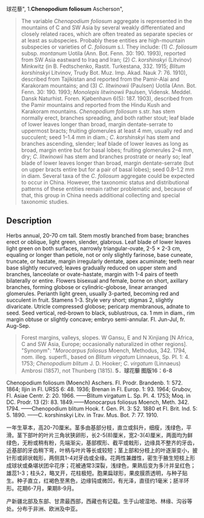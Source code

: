 球花藜",
1.**Chenopodium foliosum** Ascherson",

> The variable *Chenopodium* *foliosum* aggregate is represented in the mountains of C and SW Asia by several weakly differentiated and closely related races, which are often treated as separate species or at least as subspecies. Probably these entities are high-mountain subspecies or varieties of *C*. *foliosum* s.l. They include: (1) *C*. *foliosum* subsp. *montanum* Uotila (Ann. Bot. Fenn. 30: 190. 1993), reported from SW Asia eastward to Iraq and Iran; (2) *C*. *korshinskyi* (Litvinov) Minkwitz (in B. Fedtschenko, Rastit. Turkestana, 332. 1915; *Blitum* *korshinskyi* Litvinov, Trudy Bot. Muz. Imp. Akad. Nauk 7: 76. 1910), described from Tajikistan and reported from the Pamir-Alai and Karakoram mountains; and (3) *C*. *litwinowii* (Paulsen) Uotila (Ann. Bot. Fenn. 30: 190. 1993; *Monolepis* *litwinowii* Paulsen, Vidensk. Meddel. Dansk Naturhist. Foren. Kjøbenhavn 6(5): 187. 1903), described from the Pamir mountains and reported from the Hindu Kush and Karakoram mountains. *Chenopodium* *foliosum* s.str. has stem normally erect, branches spreading, and both rather stout; leaf blade of lower leaves longer than broad, margin dentate-serrate to uppermost bracts; fruiting glomerules at least 4 mm, usually red and succulent; seed 1–1.4 mm in diam.; *C*. *korshinskyi* has stem and branches ascending, slender; leaf blade of lower leaves as long as broad, margin entire but for basal lobes; fruiting glomerules 2–4 mm, dry; *C*. *litwinowii* has stem and branches prostrate or nearly so; leaf blade of lower leaves longer than broad, margin dentate-serrate (but on upper bracts entire but for a pair of basal lobes); seed 0.8–1.2 mm in diam. Several taxa of the *C*. *foliosum* aggregate could be expected to occur in China. However, the taxonomic status and distributional patterns of these entities remain rather problematic and, because of that, this group in China needs additional collecting and special taxonomic studies.

## Description
Herbs annual, 20-70 cm tall. Stem mostly branched from base; branches erect or oblique, light green, slender, glabrous. Leaf blade of lower leaves light green on both surfaces, narrowly triangular-ovate, 2-5 × 2-3 cm, equaling or longer than petiole, not or only slightly farinose, base cuneate, truncate, or hastate, margin irregularly dentate, apex acuminate; teeth near base slightly recurved; leaves gradually reduced on upper stem and branches, lanceolate or ovate-hastate, margin with 1-4 pairs of teeth bilaterally or entire. Flowers bisexual and female, borne on short, axillary branches, forming globose or cylindric-globose, linear arranged glomerules. Perianth light green, usually 3-parted, becoming red and succulent in fruit. Stamens 1-3. Style very short; stigmas 2, slightly divaricate. Utricle compressed globose; pericarp membranous, adnate to seed. Seed vertical, red-brown to black, sublustrous, ca. 1 mm in diam., rim margin obtuse or slightly concave; embryo semi-annular. Fl. Jun-Jul, fr. Aug-Sep.

> Forest margins, valleys, slopes. W Gansu, E and N Xinjiang [N Africa, C and SW Asia, Europe; occasionally naturalized in other regions].
  "Synonym": "*Morocarpus* *foliosus* Moench, Methodus, 342. 1794, nom. illeg. superfl., based on *Blitum* *virgatum* Linnaeus, Sp. Pl. 1: 4. 1753; *Chenopodium* *blitum* J. D. Hooker; *C*. *virgatum* (Linnaeus) Ambrosi (1857), not Thunberg (1815).
**5．球花藜 图版16：6-8**

Chenopodium foliosum (Moench) Aschers. Fl. Prodr. Brandenb. 1: 572. 1864; Iljin in Fl. URSS 6: 48. 1936; Brenan in Fl. Europ. 1: 93. 1964; Grubov, Fl. Asiae Centr. 2: 20. 1966. ——Blitum virgatum L. Sp. Pl. 4. 1753; Moq. in DC. Prodr. 13 (2): 83. 1849.——Monocarpus foliosus Moench, Meth. 342. 1794. ——Chenopodium blitum Hook. f. Gen. Pl. 3: 52. 1880 et Fl. Brit. Ind. 5: 5. 1890. ——C. korshinskyi Litv. in Trav. Mus. Bot. 7: 77. 1910.

一年生草本，高20-70厘米。茎多由基部分枝，直立或斜升，细瘦，浅绿色，平滑。茎下部叶的叶片三角状狭卵形，长2-5(8)厘米，宽2-3(4)厘米，两面均为鲜绿色，无粉或稍有粉，先端渐尖，基部楔形、截平或戟形，边缘具不整齐的牙齿，近基部的牙齿稍下弯，叶柄与叶片等长或较短；茎上部和分枝上的叶逐渐变小，披针形或卵状戟形，两侧具1-4对牙齿或全缘。花两性兼雌性，密生于腋生短枝上形成球状或桑堪状团伞花序；花被通常3深裂，浅绿色，果熟后变为多汁并呈红色；雄蕊1-3；柱头2，略叉开，花柱极短。胞果扁球形，果皮膜质透明，与种子贴生。种子直立，红褐色至黑色，边缘钝或微凹，有光泽，直径约1毫米；胚半环形。花期6-7月，果期8-9月。

产新疆北部及东部、甘肃最西部，西藏也有记载。生于山坡湿地、林缘、沟谷等处。分布于非洲、欧洲及中亚。
